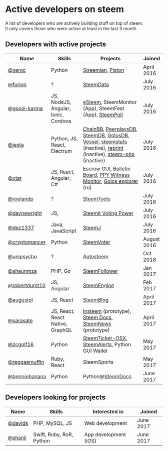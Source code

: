 # Active developers on steem

A list of developers who are actively building stuff on top of steem.  
It only covers those who were active at least in the last 3 month.

## Developers with active projects

| Name | Skills | Projects | Joined |
| --- | --- | --- | --- |
| [@xeroc](https://steemit.com/@xeroc) | Python | [Streemian](https://streemian.com), [Piston](http://piston-cli.readthedocs.io/en/develop/) | April 2016 |
| [@furion](https://steemit.com/@furion) | ? | [SteemData](https://steemdata.com) | July 2016 |
| [@good-karma](http://steemit.com/@good-karma) | JS, NodeJS, Angular, Ionic, Cordova | [eSteem](http://esteem.ws), SteemMonitor \(App\), SteemFest \(App\), [SteemPoll](https://github.com/eSteemApp/steempoll) | July 2016 |
| [@jesta](http://steemit.com/@jesta) | Python, JS, React, Electrum | [ChainBB](https://beta.chainbb.com), [PeerplaysDB](https://peerplaysdb.com), [SteemDB](https://steemdb.com), [GolosDB](https://golosdb.com), [Vessel](https://github.com/aaroncox/vessel), [steemstats](https://steemstats.com) \(inactive\), [reprint](https://github.com/greymass/reprint) \(inactive\), [steem-php](https://github.com/greymass/steemphp) \(inactive\) | July 2016 |
| [@xtar](https://steemit.com/@xtar) | JS, React, Angular, C\# | [Escrow GUI](https://github.com/MrXtar/steem-golos-escrow-gui), [Bulletin Board](https://golosim.ru/escrow/index.html?tab=board&blockchain=steem), [PPY Witness Monitor](http://ppy.steemul.ru/witnesses/), [Golos explorer](http://steemul.ru) \(ru\) | July 2016 |
| [@roelandp](http://steemit.com/@roelandp) | ? | [SteemTools](http://steemtools.com) | July 2016 |
| [@daynewright](https://steemit.com/@daynewright) | JS,  | [Steemit Voting Power](https://chrome.google.com/webstore/detail/steemit-voting-power/bhpgldcbmnombmkfoakhomepdnndacci) | July 2016 |
| [@dez1337](https://steemit.com/@dez1337) | Java, JavaScript | [SteemJ](https://github.com/marvin-we/steem-java-api-wrapper) | July 2016 |
| [@cryptomancer](https://steemit.com/@cryptomancer) | Python | [SteemVoter](https://steemvoter.com) | August 2016 |
| [@unipsycho](http://steemit.com/@unipsycho) | ? | [Autosteem](https://autosteem.learnthis.ca) | Oct 2016 |
| [@shaunmza](http://steemit.com/@shaunmza) | PHP, Go | [SteemFollower](https://steem.makerwannabe.com) | Jan 2017 |
| [@robertdurst10](https://steemit.com/@robertdurst10) | JS, Angular | [SteemEngine](https://steemit.com/steemengine/@robertdurst10/steemengine-sneak-peak-1) | Feb 2017 |
| [@augustol](http://steemit.com/@augustol) | JS, React | [SteemBlog](https://github.com/SteemBlog/app) | April 2017 |
| [@sarasate](http://steemit.com/@sarasate) | JS, React, React Native, GraphQL | [Insteem](http://www.insteem.com) \(prototype\), [Steem Docs](https://www.steemdocs.com), [SteemNews](http://news.insteem.com) \(prototype\) | April 2017 |
| [@zcgolf16](https://steemit.com/@zcgolf16) | Python | [SteemTicker-OSX](https://github.com/ZachC16/steemticker-osx), [SteemAlerts](https://github.com/ZachC16/steem-alerts), Python GUI Wallet | May 2017 |
| [@reggaemuffin](https://steemit.com/@reggaemuffin) | Ruby, React | SteemSports | May 2017 |
| [@benniebanana](https://steemit.com/@benniebanana) | Python | Python@[SteemDocs](https://www.steemdocs.com) | June 2017 |

## Developers looking for projects

| Name | Skills | Interested in | Joined |
| --- | --- | --- | --- |
| [@davidk](https://steemit.com/@davidk) | PHP, MySQL, JS | Web development | June 2017 |
| [@shanij](https://steemit.com/@shanij) | Swift, Ruby, RoR, Python | App development \(iOS\) | June 2017 |



